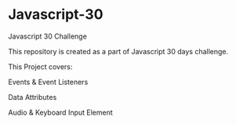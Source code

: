 # Javascript-30
Javascript 30 Challenge

This repository is created as a part of Javascript 30 days challenge.


This Project covers:

Events & Event Listeners 

Data Attributes

Audio & Keyboard Input Element

